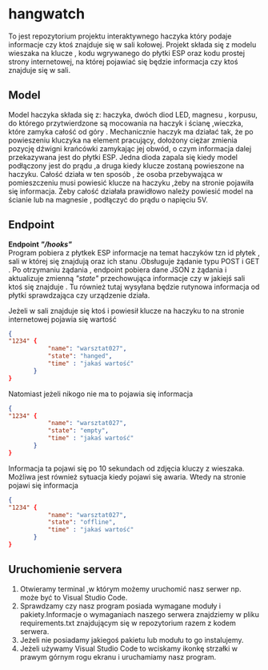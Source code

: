 
# hangwatch
To jest repozytorium projektu interaktywnego haczyka który podaje informacje czy ktoś znajduje się w sali kołowej. 
Projekt składa się z modelu wieszaka na klucze , kodu wgrywanego do płytki ESP oraz kodu prostej strony internetowej,
na której pojawiać się będzie informacja czy ktoś znajduje się w sali.

 
 ## Model
 Model haczyka składa się z: haczyka, dwóch diod LED, magnesu , korpusu, do którego przytwierdzone są mocowania na haczyk i ścianę ,wieczka, które zamyka całość od góry .
Mechanicznie haczyk ma działać tak, że po powieszeniu kluczyka na element pracujący, dołożony ciężar zmienia pozycję dźwigni krańcówki zamykając jej obwód,
o czym informacja dalej przekazywana jest do płytki ESP. Jedna dioda zapala się kiedy model podłączony jest do prądu ,a druga kiedy klucze zostaną powieszone na haczyku. 
Całość działa w ten sposób , że osoba przebywająca w pomieszczeniu musi powiesić klucze na haczyku ,żeby na stronie pojawiła się informacja. 
Żeby całość działała prawidłowo należy powiesić model na ścianie lub na magnesie , podłączyć do prądu o napięciu 5V.
## Endpoint

  **Endpoint  *"/hooks"***  
Program pobiera z płytkek ESP informacje na temat haczyków tzn  id płytek , sali w której się znajdują oraz ich stanu .Obsługuje żądanie typu POST  i GET . Po otrzymaniu  żądania , endpoint pobiera dane JSON z żądania i aktualizuje  zmienną *"state"* przechowująca informacje czy w jakiejś sali ktoś się znajduje . 
Tu również tutaj wysyłana będzie rutynowa  informacja od płytki sprawdzająca czy urządzenie działa. 

Jeżeli w sali znajduje się ktoś i powiesił klucze na haczyku to na stronie internetowej pojawia się wartość 
 ```json
{
 "1234" {
			"name": "warsztat027",
			"state": "hanged",
			"time" : "jakaś wartość"
        }
}
```
Natomiast jeżeli nikogo nie ma to pojawia się informacja 
 ```json
{
 "1234" {
			"name": "warsztat027",
			"state": "empty",
			"time" : "jakaś wartość"
        }
}
```
Informacja ta pojawi się po 10 sekundach  od zdjęcia kluczy z wieszaka.  
Możliwa jest również sytuacja kiedy pojawi się awaria. Wtedy na stronie pojawi się informacja
 ```json
{
 "1234" {
			"name": "warsztat027",
			"state": "offline",
			"time" : "jakaś wartość"
        }
}
```
## Uruchomienie  servera

 1. Otwieramy terminal ,w którym możemy uruchomić nasz serwer np. może być to Visual Studio Code.
 2. Sprawdzamy czy nasz program posiada wymagane moduły i pakiety.Informacje o wymaganiach naszego serwera znajdziemy w pliku requirements.txt znajdującym się w repozytorium razem z kodem serwera.
 3. Jeżeli nie posiadamy jakiegoś pakietu lub modułu to go instalujemy. 
 4. Jeżeli używamy Visual Studio Code to wciskamy ikonkę strzałki w prawym górnym rogu ekranu i uruchamiamy nasz program.



    

	 
 
    
        
     


